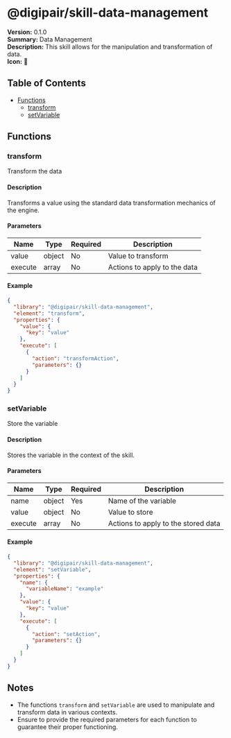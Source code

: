 # @digipair/skill-data-management

**Version:** 0.1.0  
**Summary:** Data Management  
**Description:** This skill allows for the manipulation and transformation of data.  
**Icon:** 📝

## Table of Contents

- [Functions](#functions)
  - [transform](#transform)
  - [setVariable](#setvariable)

## Functions

### transform

Transform the data

#### Description

Transforms a value using the standard data transformation mechanics of the engine.

#### Parameters

| Name    | Type   | Required | Description                              |
|---------|--------|----------|------------------------------------------|
| value   | object | No       | Value to transform                       |
| execute | array  | No       | Actions to apply to the data            |

#### Example

```json
{
  "library": "@digipair/skill-data-management",
  "element": "transform",
  "properties": {
    "value": {
      "key": "value"
    },
    "execute": [
      {
        "action": "transformAction",
        "parameters": {}
      }
    ]
  }
}
```

### setVariable

Store the variable

#### Description

Stores the variable in the context of the skill.

#### Parameters

| Name    | Type   | Required | Description                              |
|---------|--------|----------|------------------------------------------|
| name    | object | Yes      | Name of the variable                     |
| value   | object | No       | Value to store                           |
| execute | array  | No       | Actions to apply to the stored data     |

#### Example

```json
{
  "library": "@digipair/skill-data-management",
  "element": "setVariable",
  "properties": {
    "name": {
      "variableName": "example"
    },
    "value": {
      "key": "value"
    },
    "execute": [
      {
        "action": "setAction",
        "parameters": {}
      }
    ]
  }
}
```

## Notes

- The functions `transform` and `setVariable` are used to manipulate and transform data in various contexts.
- Ensure to provide the required parameters for each function to guarantee their proper functioning.
